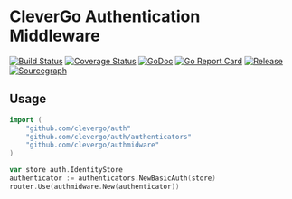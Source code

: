 # CleverGo Authentication Middleware
[![Build Status](https://travis-ci.org/clevergo/authmidware.svg?branch=master)](https://travis-ci.org/clevergo/authmidware)
[![Coverage Status](https://coveralls.io/repos/github/clevergo/authmidware/badge.svg?branch=master)](https://coveralls.io/github/clevergo/authmidware?branch=master)
[![GoDoc](https://img.shields.io/badge/godoc-reference-blue)](https://pkg.go.dev/github.com/clevergo/authmidware)
[![Go Report Card](https://goreportcard.com/badge/github.com/clevergo/authmidware)](https://goreportcard.com/report/github.com/clevergo/authmidware)
[![Release](https://img.shields.io/github/release/clevergo/authmidware.svg?style=flat-square)](https://github.com/clevergo/authmidware/releases)
[![Sourcegraph](https://sourcegraph.com/github.com/clevergo/authmidware/-/badge.svg)](https://sourcegraph.com/github.com/clevergo/authmidware?badge)

## Usage

```go
import (
    "github.com/clevergo/auth"
    "github.com/clevergo/auth/authenticators"
    "github.com/clevergo/authmidware"
)
```

```go
var store auth.IdentityStore
authenticator := authenticators.NewBasicAuth(store)
router.Use(authmidware.New(authenticator))
```
